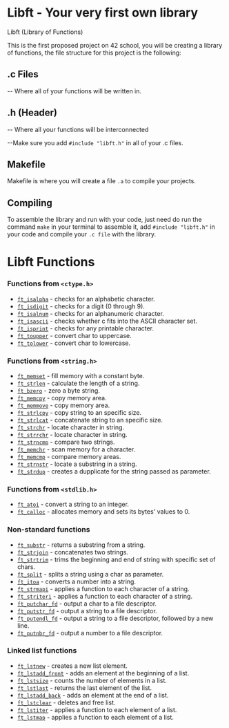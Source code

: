 # Libft - Your very first own library

Libft (Library of Functions)

This is the first proposed project on 42 school, you will be creating a library of functions, the file structure for this project is the following:

## .c Files 
-- Where all of your functions will be written in. 

## .h (Header)
-- Where all your functions will be interconnected

--Make sure you add `#include "libft.h"` in all of your .c files.

## Makefile 
Makefile is where you will create a file `.a` to compile your projects.


## Compiling

To assemble the library and run with your code, just need do run the command `make` in your terminal to assemble it, add `#include "libft.h"` in your code and compile your `.c file` with the library.


# Libft Functions

### Functions from `<ctype.h>`

- [`ft_isalpha`](ft_isalpha.c)	- checks  for  an  alphabetic  character.
- [`ft_isdigit`](ft_isdigit.c)	- checks for a digit (0 through 9).
- [`ft_isalnum`](ft_isalnum.c)	- checks for an alphanumeric character.
- [`ft_isascii`](ft_isascii.c)	- checks whether c fits into the ASCII character set.
- [`ft_isprint`](ft_isprint.c)	- checks for any printable character.
- [`ft_toupper`](ft_toupper.c)	- convert char to uppercase.
- [`ft_tolower`](ft_tolower.c)	- convert char to lowercase.

### Functions from `<string.h>`

- [`ft_memset`](ft_memset.c)	- fill memory with a constant byte.
- [`ft_strlen`](ft_strlen.c)	- calculate the length of a string.
- [`ft_bzero`](ft_bzero.c)	- zero a byte string.
- [`ft_memcpy`](ft_memcpy.c)	- copy memory area.
- [`ft_memmove`](ft_memmove.c)	- copy memory area.
- [`ft_strlcpy`](ft_strlcpy.c)	- copy string to an specific size.
- [`ft_strlcat`](ft_strlcat.c)	- concatenate string to an specific size.
- [`ft_strchr`](ft_strchr.c)	- locate character in string.
- [`ft_strrchr`](ft_strrchr.c)	- locate character in string.
- [`ft_strncmp`](ft_strncmp.c)	- compare two strings.
- [`ft_memchr`](ft_memchr.c)	- scan memory for a character.
- [`ft_memcmp`](ft_memcmp.c)	- compare memory areas.
- [`ft_strnstr`](ft_strnstr.c)	- locate a substring in a string.
- [`ft_strdup`](ft_strdup.c)	- creates a dupplicate for the string passed as parameter.

### Functions from `<stdlib.h>`
- [`ft_atoi`](ft_atoi.c)	- convert a string to an integer.
- [`ft_calloc`](ft_calloc.c)	- allocates memory and sets its bytes' values to 0.

### Non-standard functions
- [`ft_substr`](ft_substr.c)	- returns a substring from a string.
- [`ft_strjoin`](ft_strjoin.c)	- concatenates two strings.
- [`ft_strtrim`](ft_strtrim.c)	- trims the beginning and end of string with specific set of chars.
- [`ft_split`](ft_split.c)	- splits a string using a char as parameter.
- [`ft_itoa`](ft_itoa.c)	- converts a number into a string.
- [`ft_strmapi`](ft_strmapi.c)	- applies a function to each character of a string.
- [`ft_striteri`](ft_striteri.c)	- applies a function to each character of a string.
- [`ft_putchar_fd`](ft_putchar_fd.c)	- output a char to a file descriptor.
- [`ft_putstr_fd`](ft_putstr_fd.c)	- output a string to a file descriptor.
- [`ft_putendl_fd`](ft_putendl_fd.c)	- output a string to a file descriptor, followed by a new line.
- [`ft_putnbr_fd`](ft_putnbr_fd.c)	- output a number to a file descriptor.

### Linked list functions

- [`ft_lstnew`](ft_lstnew.c)	- creates a new list element.
- [`ft_lstadd_front`](ft_lstadd_front.c)	- adds an element at the beginning of a list.
- [`ft_lstsize`](ft_lstsize.c)	- counts the number of elements in a list.
- [`ft_lstlast`](ft_lstlast.c)	- returns the last element of the list.
- [`ft_lstadd_back`](ft_lstadd_back.c)	- adds an element at the end of a list.
- [`ft_lstclear`](ft_lstclear.c)	- deletes and free list.
- [`ft_lstiter`](ft_lstiter.c)	- applies a function to each element of a list.
- [`ft_lstmap`](ft_lstmap.c)	- applies a function to each element of a list.
